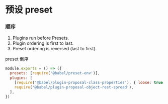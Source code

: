 # 预设 preset

### 顺序

1. Plugins run before Presets.
1. Plugin ordering is first to last.
1. Preset ordering is reversed (last to first).

preset 倒序

```js
module.exports = () => ({
  presets: [require('@babel/preset-env')],
  plugins: [
    [require('@babel/plugin-proposal-class-properties'), { loose: true }],
    require('@babel/plugin-proposal-object-rest-spread'),
  ],
})
```
